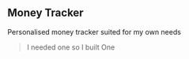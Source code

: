 ## Money Tracker

Personalised money tracker suited for my own needs

> I needed one so I built One
